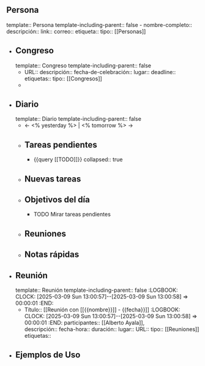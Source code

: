## Persona
template:: Persona
template-including-parent:: false
	- nombre-completo:: 
	  descripción::
	  link::
	  correo::
	  etiqueta::
	  tipo:: [[Personas]]
- ## Congreso
  template:: Congreso
  template-including-parent:: false
	- URL::
	  descripción::
	  fecha-de-celebración::
	  lugar::
	  deadline::
	  etiquetas::
	  tipo:: [[Congresos]]
	-
- ## Diario
  template:: Diario
  template-including-parent:: false
	- ← <% yesterday %> | <% tomorrow %> →
	- ## Tareas pendientes
		- {{query [[TODO]]}}
		  collapsed:: true
	- ## Nuevas tareas
	- ## Objetivos del día
		- TODO Mirar tareas pendientes
	- ## Reuniones
	- ## Notas rápidas
- ## Reunión
  template:: Reunión
  template-including-parent:: false
  :LOGBOOK:
  CLOCK: [2025-03-09 Sun 13:00:57]--[2025-03-09 Sun 13:00:58] =>  00:00:01
  :END:
	- Título:: [[Reunión con [[{{nombre}}]] - {{fecha}}]] 
	  :LOGBOOK:
	  CLOCK: [2025-03-09 Sun 13:00:57]--[2025-03-09 Sun 13:00:58] =>  00:00:01
	  :END:
	  participantes:: [[Alberto Ayala]],   
	  descripción::
	  fecha-hora:: 
	  duración::
	  lugar::
	  URL::
	  tipo:: [[Reuniones]] 
	  etiquetas::
- ## Ejemplos de Uso